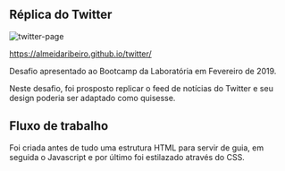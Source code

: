 ## Réplica do Twitter

![twitter-page](https://user-images.githubusercontent.com/46823142/60930964-2a491880-a28e-11e9-8da0-83fb2ef4cad9.png)

https://almeidaribeiro.github.io/twitter/

Desafio apresentado ao Bootcamp da Laboratória em Fevereiro de 2019. 

Neste desafio, foi prosposto replicar o feed de notícias do Twitter e seu design poderia ser adaptado como quisesse.

## Fluxo de trabalho

Foi criada antes de tudo uma estrutura HTML para servir de guia, em seguida o Javascript e por último foi estilazado através do CSS. 

